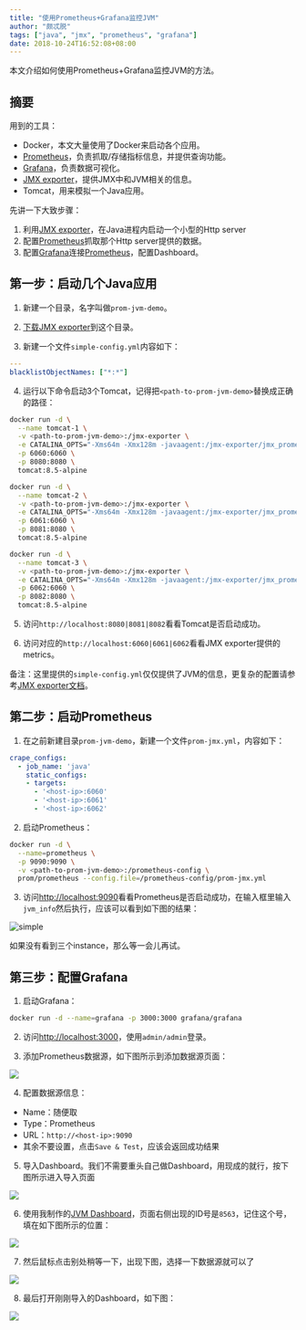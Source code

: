 ```yaml
---
title: "使用Prometheus+Grafana监控JVM"
author: "颇忒脱"
tags: ["java", "jmx", "prometheus", "grafana"]
date: 2018-10-24T16:52:08+08:00
---
```


本文介绍如何使用Prometheus+Grafana监控JVM的方法。

<!--more-->

## 摘要

用到的工具：

* Docker，本文大量使用了Docker来启动各个应用。
* [Prometheus][prometheus]，负责抓取/存储指标信息，并提供查询功能。
* [Grafana][grafana]，负责数据可视化。
* [JMX exporter][jmx-exporter]，提供JMX中和JVM相关的信息。
* Tomcat，用来模拟一个Java应用。

先讲一下大致步骤：

1. 利用[JMX exporter][jmx-exporter]，在Java进程内启动一个小型的Http server
1. 配置[Prometheus][prometheus]抓取那个Http server提供的数据。
1. 配置[Grafana][grafana]连接[Prometheus][prometheus]，配置Dashboard。


## 第一步：启动几个Java应用

1) 新建一个目录，名字叫做`prom-jvm-demo`。

2) [下载JMX exporter][download-jmx-exporter]到这个目录。

3) 新建一个文件`simple-config.yml`内容如下：

```yaml
---
blacklistObjectNames: ["*:*"]
```

4) 运行以下命令启动3个Tomcat，记得把`<path-to-prom-jvm-demo>`替换成正确的路径：

```bash
docker run -d \
  --name tomcat-1 \
  -v <path-to-prom-jvm-demo>:/jmx-exporter \
  -e CATALINA_OPTS="-Xms64m -Xmx128m -javaagent:/jmx-exporter/jmx_prometheus_javaagent-0.3.1.jar=6060:/jmx-exporter/simple-config.yml" \
  -p 6060:6060 \
  -p 8080:8080 \
  tomcat:8.5-alpine

docker run -d \
  --name tomcat-2 \
  -v <path-to-prom-jvm-demo>:/jmx-exporter \
  -e CATALINA_OPTS="-Xms64m -Xmx128m -javaagent:/jmx-exporter/jmx_prometheus_javaagent-0.3.1.jar=6060:/jmx-exporter/simple-config.yml" \
  -p 6061:6060 \
  -p 8081:8080 \
  tomcat:8.5-alpine

docker run -d \
  --name tomcat-3 \
  -v <path-to-prom-jvm-demo>:/jmx-exporter \
  -e CATALINA_OPTS="-Xms64m -Xmx128m -javaagent:/jmx-exporter/jmx_prometheus_javaagent-0.3.1.jar=6060:/jmx-exporter/simple-config.yml" \
  -p 6062:6060 \
  -p 8082:8080 \
  tomcat:8.5-alpine
```

5) 访问`http://localhost:8080|8081|8082`看看Tomcat是否启动成功。

6) 访问对应的`http://localhost:6060|6061|6062`看看JMX exporter提供的metrics。

备注：这里提供的`simple-config.yml`仅仅提供了JVM的信息，更复杂的配置请参考[JMX exporter文档][jmx-exporter]。

## 第二步：启动Prometheus

1) 在之前新建目录`prom-jvm-demo`，新建一个文件`prom-jmx.yml`，内容如下：

```yaml
crape_configs:
  - job_name: 'java'
    static_configs:
    - targets:
      - '<host-ip>:6060'
      - '<host-ip>:6061'
      - '<host-ip>:6062'
```

2) 启动Prometheus：

```bash
docker run -d \
  --name=prometheus \
  -p 9090:9090 \
  -v <path-to-prom-jvm-demo>:/prometheus-config \
  prom/prometheus --config.file=/prometheus-config/prom-jmx.yml
```

3) 访问[http://localhost:9090](http://localhost:9090)看看Prometheus是否启动成功，在输入框里输入`jvm_info`然后执行，应该可以看到如下图的结果：

![simple](prom.png)

如果没有看到三个instance，那么等一会儿再试。

## 第三步：配置Grafana

1) 启动Grafana：

```bash
docker run -d --name=grafana -p 3000:3000 grafana/grafana
```

2) 访问[http://localhost:3000](http://localhost:3000)，使用`admin/admin`登录。

3) 添加Prometheus数据源，如下图所示到添加数据源页面：

![](grafana-ds.png)

4) 配置数据源信息：

* Name：随便取
* Type：Prometheus
* URL：`http://<host-ip>:9090`
* 其余不要设置，点击`Save & Test`，应该会返回成功结果

5) 导入Dashboard。我们不需要重头自己做Dashboard，用现成的就行，按下图所示进入导入页面

![](grafana-dashboard-import.png)

6) 使用我制作的[JVM Dashboard][grafana-jvm-dashboard]，页面右侧出现的ID号是`8563`，记住这个号，填在如下图所示的位置：

![](grafana-dashboard-import-2.png)

7) 然后鼠标点击别处稍等一下，出现下图，选择一下数据源就可以了

![](grafana-dashboard-import-3.png)

8) 最后打开刚刚导入的Dashboard，如下图：

![](jvm-dashboard.png)

[prometheus]: https://prometheus.io/
[grafana]: https://grafana.com
[jmx-exporter]: https://github.com/prometheus/jmx_exporter
[download-jmx-exporter]: https://repo1.maven.org/maven2/io/prometheus/jmx/jmx_prometheus_javaagent/0.3.1/jmx_prometheus_javaagent-0.3.1.jar
[grafana-jvm-dashboard]: https://grafana.com/dashboards/8563